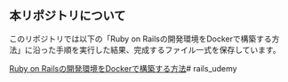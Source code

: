 ## 本リポジトリについて

このリポジトリでは以下の「Ruby on Railsの開発環境をDockerで構築する方法」に沿った手順を実行した結果、完成するファイル一式を保存しています。

[Ruby on Railsの開発環境をDockerで構築する方法](https://qiita.com/tmasuyama/items/d12f9ebce7644f18a047)# rails_udemy
